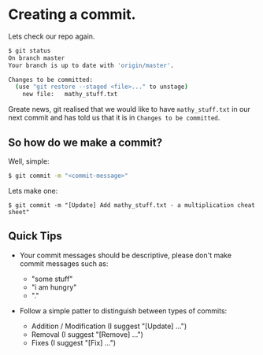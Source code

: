 # Creating a commit.

Lets check our repo again.

```bash
$ git status
On branch master
Your branch is up to date with 'origin/master'.

Changes to be committed:
  (use "git restore --staged <file>..." to unstage)
	new file:   mathy_stuff.txt

```

Greate news, git realised that we would like to have `mathy_stuff.txt` in our next commit
and has told us that it is in `Changes to be committed`.

## So how do we make a **commit**?
Well, simple:
```bash
$ git commit -m "<commit-message>"
```

Lets make one:
```
$ git commit -m "[Update] Add mathy_stuff.txt - a multiplication cheat sheet"
```

## Quick Tips
- Your commit messages should be descriptive, please don't make commit messages such as:
  - "some stuff"
  - "i am hungry"
  - "."

- Follow a simple patter to distinguish between types of commits:
  - Addition / Modification (I suggest "[Update] ...")
  - Removal (I suggest "[Remove] ...")
  - Fixes (I suggest "[Fix] ...")
